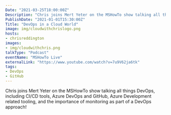 ```yaml
---
Date: "2021-03-25T18:00:00Z"
Description: "Chris joins Mert Yeter on the MSHowTo show talking all things DevOps, including CI/CD tools, Azure DevOps and GitHub, Azure Development related tooling, and the importance of monitoring as part of a DevOps approach!"
PublishDate: "2021-01-01T15:30:00Z"
Title: "DevOps in a Cloud World"
image: img/cloudwithchrislogo.png
hosts:
- chrisreddington
images:
- img/cloudwithchris.png
talkType: "Podcast"
eventName: "MSHowTo Live"
externalLink: "https://www.youtube.com/watch?v=7u9V62ja6tk"
tags:
- DevOps
- GitHub
---
```

Chris joins Mert Yeter on the MSHowTo show talking all things DevOps, including CI/CD tools, Azure DevOps and GitHub, Azure Development related tooling, and the importance of monitoring as part of a DevOps approach!